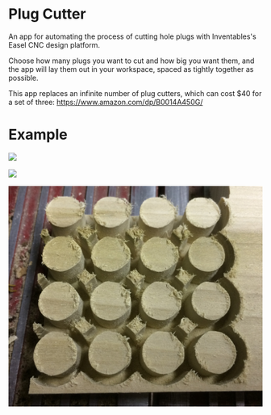Plug Cutter
===========
An app for automating the process of cutting hole plugs with Inventables's Easel CNC design platform.

Choose how many plugs you want to cut and how big you want them, and the app will lay them out in your workspace, spaced as tightly together as possible.

This app replaces an infinite number of plug cutters, which can cost $40 for a set of three: https://www.amazon.com/dp/B0014A450G/

Example
=======

![](examples/hole-plugs-4x4-preview.jpg)

![](examples/hole-plugs-4x4-workspace.jpg)

![](examples/hole-plugs-4x4.jpg)
